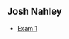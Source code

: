 
<html>
  <head>
    <title></title>
    <style type="text/css"></style>
  </head>
  <body style="zoom:1;">
    <h2>Josh Nahley</h2>
    <ul>
      <li>
        <a href="http://jnahley.github.io/Exam%201"/>Exam 1</a>
      </li>
    </ul>
  </body>
</html>
